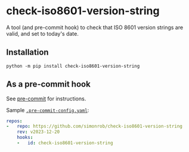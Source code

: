# check-iso8601-version-string
A tool (and pre-commit hook) to check that ISO 8601 version strings are valid, and set to today's date.


## Installation
```
python -m pip install check-iso8601-version-string
```

## As a pre-commit hook
See [pre-commit](https://github.com/pre-commit/pre-commit) for instructions.

Sample [`.pre-commit-config.yaml`](https://github.com/simonrob/check-iso8601-version-string/blob/main/pre-commit-config.yaml):

```yaml
repos:
-   repo: https://github.com/simonrob/check-iso8601-version-string
    rev: v2023-12-20
    hooks:
    -   id: check-iso8601-version-string
```
